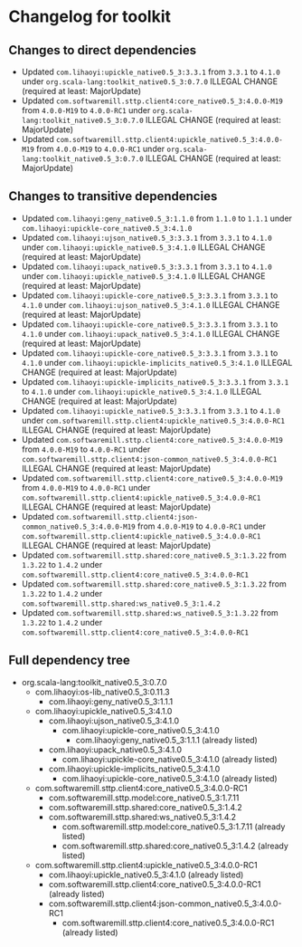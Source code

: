 # Changelog for toolkit

## Changes to direct dependencies
 - Updated `com.lihaoyi:upickle_native0.5_3:3.3.1` from `3.3.1` to `4.1.0` under `org.scala-lang:toolkit_native0.5_3:0.7.0` ILLEGAL CHANGE (required at least: MajorUpdate)
 - Updated `com.softwaremill.sttp.client4:core_native0.5_3:4.0.0-M19` from `4.0.0-M19` to `4.0.0-RC1` under `org.scala-lang:toolkit_native0.5_3:0.7.0` ILLEGAL CHANGE (required at least: MajorUpdate)
 - Updated `com.softwaremill.sttp.client4:upickle_native0.5_3:4.0.0-M19` from `4.0.0-M19` to `4.0.0-RC1` under `org.scala-lang:toolkit_native0.5_3:0.7.0` ILLEGAL CHANGE (required at least: MajorUpdate)

## Changes to transitive dependencies
 - Updated `com.lihaoyi:geny_native0.5_3:1.1.0` from `1.1.0` to `1.1.1` under `com.lihaoyi:upickle-core_native0.5_3:4.1.0`
 - Updated `com.lihaoyi:ujson_native0.5_3:3.3.1` from `3.3.1` to `4.1.0` under `com.lihaoyi:upickle_native0.5_3:4.1.0` ILLEGAL CHANGE (required at least: MajorUpdate)
 - Updated `com.lihaoyi:upack_native0.5_3:3.3.1` from `3.3.1` to `4.1.0` under `com.lihaoyi:upickle_native0.5_3:4.1.0` ILLEGAL CHANGE (required at least: MajorUpdate)
 - Updated `com.lihaoyi:upickle-core_native0.5_3:3.3.1` from `3.3.1` to `4.1.0` under `com.lihaoyi:ujson_native0.5_3:4.1.0` ILLEGAL CHANGE (required at least: MajorUpdate)
 - Updated `com.lihaoyi:upickle-core_native0.5_3:3.3.1` from `3.3.1` to `4.1.0` under `com.lihaoyi:upack_native0.5_3:4.1.0` ILLEGAL CHANGE (required at least: MajorUpdate)
 - Updated `com.lihaoyi:upickle-core_native0.5_3:3.3.1` from `3.3.1` to `4.1.0` under `com.lihaoyi:upickle-implicits_native0.5_3:4.1.0` ILLEGAL CHANGE (required at least: MajorUpdate)
 - Updated `com.lihaoyi:upickle-implicits_native0.5_3:3.3.1` from `3.3.1` to `4.1.0` under `com.lihaoyi:upickle_native0.5_3:4.1.0` ILLEGAL CHANGE (required at least: MajorUpdate)
 - Updated `com.lihaoyi:upickle_native0.5_3:3.3.1` from `3.3.1` to `4.1.0` under `com.softwaremill.sttp.client4:upickle_native0.5_3:4.0.0-RC1` ILLEGAL CHANGE (required at least: MajorUpdate)
 - Updated `com.softwaremill.sttp.client4:core_native0.5_3:4.0.0-M19` from `4.0.0-M19` to `4.0.0-RC1` under `com.softwaremill.sttp.client4:json-common_native0.5_3:4.0.0-RC1` ILLEGAL CHANGE (required at least: MajorUpdate)
 - Updated `com.softwaremill.sttp.client4:core_native0.5_3:4.0.0-M19` from `4.0.0-M19` to `4.0.0-RC1` under `com.softwaremill.sttp.client4:upickle_native0.5_3:4.0.0-RC1` ILLEGAL CHANGE (required at least: MajorUpdate)
 - Updated `com.softwaremill.sttp.client4:json-common_native0.5_3:4.0.0-M19` from `4.0.0-M19` to `4.0.0-RC1` under `com.softwaremill.sttp.client4:upickle_native0.5_3:4.0.0-RC1` ILLEGAL CHANGE (required at least: MajorUpdate)
 - Updated `com.softwaremill.sttp.shared:core_native0.5_3:1.3.22` from `1.3.22` to `1.4.2` under `com.softwaremill.sttp.client4:core_native0.5_3:4.0.0-RC1`
 - Updated `com.softwaremill.sttp.shared:core_native0.5_3:1.3.22` from `1.3.22` to `1.4.2` under `com.softwaremill.sttp.shared:ws_native0.5_3:1.4.2`
 - Updated `com.softwaremill.sttp.shared:ws_native0.5_3:1.3.22` from `1.3.22` to `1.4.2` under `com.softwaremill.sttp.client4:core_native0.5_3:4.0.0-RC1`

## Full dependency tree

 - org.scala-lang:toolkit_native0.5_3:0.7.0
   - com.lihaoyi:os-lib_native0.5_3:0.11.3
     - com.lihaoyi:geny_native0.5_3:1.1.1
   - com.lihaoyi:upickle_native0.5_3:4.1.0
     - com.lihaoyi:ujson_native0.5_3:4.1.0
       - com.lihaoyi:upickle-core_native0.5_3:4.1.0
         - com.lihaoyi:geny_native0.5_3:1.1.1 (already listed)
     - com.lihaoyi:upack_native0.5_3:4.1.0
       - com.lihaoyi:upickle-core_native0.5_3:4.1.0 (already listed)
     - com.lihaoyi:upickle-implicits_native0.5_3:4.1.0
       - com.lihaoyi:upickle-core_native0.5_3:4.1.0 (already listed)
   - com.softwaremill.sttp.client4:core_native0.5_3:4.0.0-RC1
     - com.softwaremill.sttp.model:core_native0.5_3:1.7.11
     - com.softwaremill.sttp.shared:core_native0.5_3:1.4.2
     - com.softwaremill.sttp.shared:ws_native0.5_3:1.4.2
       - com.softwaremill.sttp.model:core_native0.5_3:1.7.11 (already listed)
       - com.softwaremill.sttp.shared:core_native0.5_3:1.4.2 (already listed)
   - com.softwaremill.sttp.client4:upickle_native0.5_3:4.0.0-RC1
     - com.lihaoyi:upickle_native0.5_3:4.1.0 (already listed)
     - com.softwaremill.sttp.client4:core_native0.5_3:4.0.0-RC1 (already listed)
     - com.softwaremill.sttp.client4:json-common_native0.5_3:4.0.0-RC1
       - com.softwaremill.sttp.client4:core_native0.5_3:4.0.0-RC1 (already listed)

